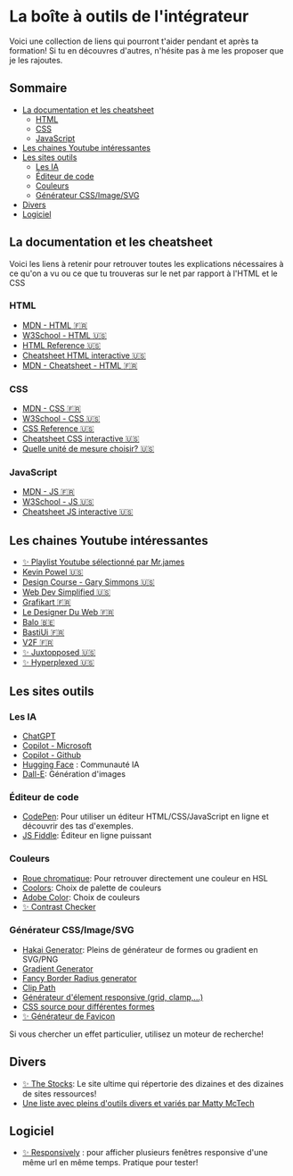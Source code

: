 <!-- omit in toc -->
# La boîte à outils de l'intégrateur

Voici une collection de liens qui pourront t'aider pendant et après ta formation! Si tu en découvres d'autres, n'hésite pas à me les proposer que je les rajoutes.

<!-- omit in toc -->
## Sommaire

- [La documentation et les cheatsheet](#la-documentation-et-les-cheatsheet)
  - [HTML](#html)
  - [CSS](#css)
  - [JavaScript](#javascript)
- [Les chaines Youtube intéressantes](#les-chaines-youtube-intéressantes)
- [Les sites outils](#les-sites-outils)
  - [Les IA](#les-ia)
  - [Éditeur de code](#éditeur-de-code)
  - [Couleurs](#couleurs)
  - [Générateur CSS/Image/SVG](#générateur-cssimagesvg)
- [Divers](#divers)
- [Logiciel](#logiciel)

## La documentation et les cheatsheet

Voici les liens à retenir pour retrouver toutes les explications nécessaires à ce qu'on a vu ou ce que tu trouveras sur le net par rapport à l'HTML et le CSS

### HTML

- [MDN - HTML :fr:](https://developer.mozilla.org/fr/docs/Web/HTML)
- [W3School - HTML :us:](https://www.w3schools.com/html/default.asp)
- [HTML Reference :us:](https://htmlreference.io/)
- [Cheatsheet HTML interactive :us:](https://htmlcheatsheet.com/)
- [MDN - Cheatsheet - HTML :fr:](https://developer.mozilla.org/fr/docs/Learn/HTML/Cheatsheet)

### CSS

- [MDN - CSS :fr:](https://developer.mozilla.org/fr/docs/Learn/CSS)
- [W3School - CSS :us:](https://www.w3schools.com/css/default.asp)
- [CSS Reference :us:](https://cssreference.io/)
- [Cheatsheet CSS interactive :us:](https://htmlcheatsheet.com/css/)
- [Quelle unité de mesure choisir? :us:](https://whatunit.com/)

### JavaScript

- [MDN - JS :fr:](https://developer.mozilla.org/fr/docs/Web/JavaScript)
- [W3School - JS :us:](https://www.w3schools.com/js/default.asp)
- [Cheatsheet JS interactive :us:](https://htmlcheatsheet.com/js/)

## Les chaines Youtube intéressantes

- [✨ Playlist Youtube sélectionné par Mr.james](https://youtube.com/playlist?list=PLwbCpKhDKCsfLkcOSH1G45xcXR6xynR0i&si=mstLfmVTjo05O7ZW)
- [Kevin Powel :us:](https://www.youtube.com/kepowob)
- [Design Course - Gary Simmons :us:](https://www.youtube.com/c/DesignCourse)
- [Web Dev Simplified :us:](https://www.youtube.com/@WebDevSimplified)
- [Grafikart :fr:](https://www.youtube.com/@grafikart)
- [Le Designer Du Web :fr:](https://www.youtube.com/c/LeDesignerduWeb)
- [Balo :belgium:](https://www.youtube.com/c/BALOPRISONNIER)
- [BastiUi :fr:](https://www.twitch.tv/BastiUi)
- [V2F :fr:](https://www.youtube.com/@V2F)
- [✨ Juxtopposed :us:](https://www.youtube.com/@juxtopposed)
- [✨ Hyperplexed :us:](https://www.youtube.com/@Hyperplexed)

## Les sites outils

### Les IA

- [ChatGPT](https://chat.openai.com/)
- [Copilot - Microsoft](https://copilot.microsoft.com/)
- [Copilot - Github](https://github.com/features/copilot)
- [Hugging Face](https://huggingface.co/) : Communauté IA
- [Dall-E](https://openai.com/index/dall-e-2/): Génération d'images

### Éditeur de code

- [CodePen](https://codepen.io/): Pour utiliser un éditeur HTML/CSS/JavaScript en ligne et découvrir des tas d'exemples.
- [JS Fiddle](https://jsfiddle.net/): Éditeur en ligne puissant

### Couleurs

- [Roue chromatique](https://itpastorn.github.io/webbteknik/future-stuff/svg/color-wheel.html): Pour retrouver directement une couleur en HSL
- [Coolors](https://coolors.co/): Choix de palette de couleurs
- [Adobe Color](https://color.adobe.com/fr/create/): Choix de couleurs
- [✨ Contrast Checker](https://coolors.co/contrast-checker/112a46-acc8e5)

### Générateur CSS/Image/SVG

- [Hakai Generator](https://app.haikei.app/): Pleins de générateur de formes ou gradient en SVG/PNG
- [Gradient Generator](https://cssgradient.io/)
- [Fancy Border Radius generator](https://9elements.github.io/fancy-border-radius/)
- [Clip Path](https://bennettfeely.com/clippy/)
- [Générateur d'élement responsive (grid, clamp,...)](https://utopia.fyi/)
- [CSS source pour différentes formes](https://sharkcoder.com/visual/shapes)
- [✨ Générateur de Favicon](https://favicon.io/)

Si vous chercher un effet particulier, utilisez un moteur de recherche! 

## Divers

- [✨ The Stocks](https://thestocks.im/): Le site ultime qui répertorie des dizaines et des dizaines de sites ressources! 
- [Une liste avec pleins d'outils divers et variés par Matty McTech](https://docs.google.com/spreadsheets/u/0/d/e/2PACX-1vQMvTHtsEwB5LPF1zipHIZaVsUrQQBBVLazZLr-aaFOwrGAGEEUtWg9KRgweYLwcHKnevpk8ATT7skN/pubhtml?pli=1#)

## Logiciel

- [✨ Responsively](https://responsively.app/download) : pour afficher plusieurs fenêtres responsive d'une même url en même temps. Pratique pour tester!
